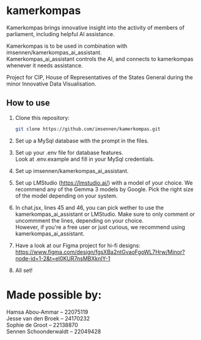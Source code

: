 # kamerkompas
Kamerkompas brings innovative insight into the activity of members of parliament, including helpful AI assistance. 

Kamerkompas is to be used in combination with imsennen/kamerkompas_ai_assistant. <br>
Kamerkompas_ai_assistant controls the AI, and connects to kamerkompas whenever it needs assistance.

Project for CIP, House of Representatives of the States General during the minor Innovative Data Visualisation. <br>

## How to use

1. Clone this repository:
   ```bash
   git clone https://github.com/imsennen/kamerkompas.git

2. Set up a MySql database with the prompt in the files. 

3. Set up your .env file for database features. <br>
   Look at .env.example and fill in your MySql credentials.

4. Set up imsennen/kamerkompas_ai_assistant.

5. Set up LMStudio (https://lmstudio.ai/) with a model of your choice. We recommend any of the Gemma 3 models by Google. Pick the right size of the model depending on your system.
    
6. In chat.jsx, lines 45 and 46, you can pick wether to use the kamerkompas_ai_assistant or LMStudio. Make sure to only comment or uncommment the lines, depending on your choice. <br>
   However, if you're a free user or just curious, we recommend using kamerkompas_ai_assistant. 

7. Have a look at our Figma project for hi-fi designs: https://www.figma.com/design/fgsXBa2ntGvaoFgoWL7Hrw/Minor?node-id=1-2&t=eI0KUR7nsMBXknlY-1

8. All set!


# Made possible by: <br>
Hamsa Abou-Ammar – 22075119 <br>
Jesse van den Broek – 24170232 <br>
Sophie de Groot – 22138870 <br>
Sennen Schoonderwaldt – 22049428 <br>

 
